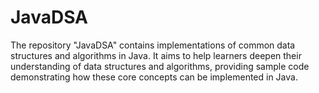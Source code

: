 # JavaDSA
The repository "JavaDSA" contains implementations of common data structures and algorithms in Java. It aims to help learners deepen their understanding of data structures and algorithms, providing sample code demonstrating how these core concepts can be implemented in Java.
